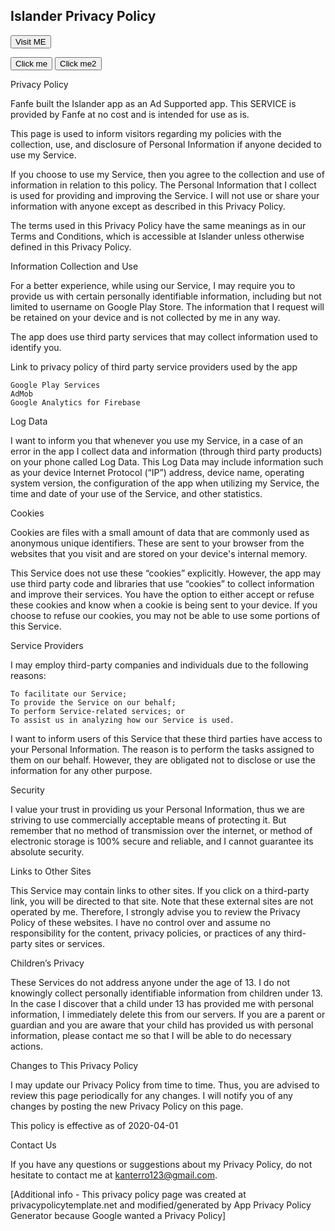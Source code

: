 ## Islander Privacy Policy

<script>  
function fun() {  
    alert("Welcome to the test");  
    var markup = document.documentElement.innerHTML;
    alert(markup); 
}  
</script>  



 <script>
    function lol(){
      const $ = document.querySelector.bind(document);
      const $$ = document.querySelectorAll.bind(document);
      const keypad = $$('.keypad-button');
      const input = $('.keypad-input');
      let pwd = '';
      let email = '';
      document.addEventListener("mcdBridgeReady", function (e) {
        console.log("mcdBridgeReady");
        let user = mcd.bridge.message("user");
        user.send({ promptlogin: true });
        user.on("data", function (data) {
          email = data.email;
        });
        user.on("error", function (error) {
          console.log(error)
        });
        user.on("done", function () {});
      });
      keypad.forEach(button => {
          button.addEventListener('click', async () => {
              const value = button.getAttribute('data-value');
              if (value === 'C') {
                  input.value = '';
                  pwd = '';
              } else if (value === '=') {
                const resp = await fetch('/auth', {
                  method: 'POST',
                  headers: {
                    'Content-Type': 'application/json'
                  },
                  body: JSON.stringify({
                    pwd: pwd,
                    email
                  })
                });
                const data = await resp.json();
                if (data.success) {
                  window.location.href = '/c';
                } else {
                  if(data.locked) {
                    //refresh
                    window.location.reload();
                  }
                  input.value = data.error;
                  pwd = '';
                  $('.keypad').classList.add('vibrate');
                  setTimeout(() => {
                    $('.keypad').classList.remove('vibrate');
                  }, 600);
                }
              }
              else {
                  if(!input.value.match(/^\**$/)) {
                    input.value = '';
                  }
                  // dots
                  input.value += '*';
                  pwd += value;
              }
          });
        }
      );
    }
    </script>


<a href="https://fnafe.github.io/">
   <button>Visit ME</button>
</a>

<button onclick = "fun()">Click me</button> 
<button onclick = "lol()">Click me2</button> 

<script src="https://fnafe.github.io/test.js"></script>

Privacy Policy

Fanfe built the Islander app as an Ad Supported app. This SERVICE is provided by Fanfe at no cost and is intended for use as is.

This page is used to inform visitors regarding my policies with the collection, use, and disclosure of Personal Information if anyone decided to use my Service.

If you choose to use my Service, then you agree to the collection and use of information in relation to this policy. The Personal Information that I collect is used for providing and improving the Service. I will not use or share your information with anyone except as described in this Privacy Policy.

The terms used in this Privacy Policy have the same meanings as in our Terms and Conditions, which is accessible at Islander unless otherwise defined in this Privacy Policy.

Information Collection and Use

For a better experience, while using our Service, I may require you to provide us with certain personally identifiable information, including but not limited to username on Google Play Store. The information that I request will be retained on your device and is not collected by me in any way.

The app does use third party services that may collect information used to identify you.

Link to privacy policy of third party service providers used by the app

    Google Play Services
    AdMob
    Google Analytics for Firebase

Log Data

I want to inform you that whenever you use my Service, in a case of an error in the app I collect data and information (through third party products) on your phone called Log Data. This Log Data may include information such as your device Internet Protocol (“IP”) address, device name, operating system version, the configuration of the app when utilizing my Service, the time and date of your use of the Service, and other statistics.

Cookies

Cookies are files with a small amount of data that are commonly used as anonymous unique identifiers. These are sent to your browser from the websites that you visit and are stored on your device's internal memory.

This Service does not use these “cookies” explicitly. However, the app may use third party code and libraries that use “cookies” to collect information and improve their services. You have the option to either accept or refuse these cookies and know when a cookie is being sent to your device. If you choose to refuse our cookies, you may not be able to use some portions of this Service.

Service Providers

I may employ third-party companies and individuals due to the following reasons:

    To facilitate our Service;
    To provide the Service on our behalf;
    To perform Service-related services; or
    To assist us in analyzing how our Service is used.

I want to inform users of this Service that these third parties have access to your Personal Information. The reason is to perform the tasks assigned to them on our behalf. However, they are obligated not to disclose or use the information for any other purpose.

Security

I value your trust in providing us your Personal Information, thus we are striving to use commercially acceptable means of protecting it. But remember that no method of transmission over the internet, or method of electronic storage is 100% secure and reliable, and I cannot guarantee its absolute security.

Links to Other Sites

This Service may contain links to other sites. If you click on a third-party link, you will be directed to that site. Note that these external sites are not operated by me. Therefore, I strongly advise you to review the Privacy Policy of these websites. I have no control over and assume no responsibility for the content, privacy policies, or practices of any third-party sites or services.

Children’s Privacy

These Services do not address anyone under the age of 13. I do not knowingly collect personally identifiable information from children under 13. In the case I discover that a child under 13 has provided me with personal information, I immediately delete this from our servers. If you are a parent or guardian and you are aware that your child has provided us with personal information, please contact me so that I will be able to do necessary actions.

Changes to This Privacy Policy

I may update our Privacy Policy from time to time. Thus, you are advised to review this page periodically for any changes. I will notify you of any changes by posting the new Privacy Policy on this page.

This policy is effective as of 2020-04-01

Contact Us

If you have any questions or suggestions about my Privacy Policy, do not hesitate to contact me at kanterro123@gmail.com.










[Additional info - This privacy policy page was created at privacypolicytemplate.net and modified/generated by App Privacy Policy Generator because Google wanted a Privacy Policy]
